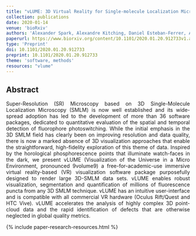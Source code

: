 ```yaml
---
title: "vLUME: 3D Virtual Reality for Single-molecule Localization Microscopy"
collection: publications
date: 2020-01-14
venue: 'bioRxiv'
authors: 'Alexander Spark, Alexandre Kitching, Daniel Esteban-Ferrer, Anoushka Handa, Alexander R Carr, Lisa-Maria Needham, Aleks Ponjavic, Mafalda Da Cunha Santos, James McColl, Christophe Leterrier, Simon J Davis, Ricardo Henriques, Steven F Lee'
paperurl: https://www.biorxiv.org/content/10.1101/2020.01.20.912733v1.abstract
type: 'Preprint'
doi: 10.1101/2020.01.20.912733
preprint: 10.1101/2020.01.20.912733
theme: 'software, methods'
resources: "vlume"
---
```


<h2> Abstract </h2>
<p align= "justify">
Super-Resolution (SR) Microscopy based on 3D Single-Molecule Localization Microscopy (SMLM) is now well established and its wide-spread adoption has led to the development of more than 36 software packages, dedicated to quantitative evaluation of the spatial and temporal detection of fluorophore photoswitching. While the initial emphasis in the 3D SMLM field has clearly been on improving resolution and data quality, there is now a marked absence of 3D visualization approaches that enable the straightforward, high-fidelity exploration of this theme of data. Inspired by the horological phosphorescence points that illuminate watch-faces in the dark, we present vLUME (Visualization of the Universe in a Micro Environment, pronounced 9volume9) a free-for-academic-use immersive virtual reality-based (VR) visualization software package purposefully designed to render large 3D-SMLM data sets. vLUME enables robust visualization, segmentation and quantification of millions of fluorescence puncta from any 3D SMLM technique. vLUME has an intuitive user-interface and is compatible with all commercial VR hardware (Oculus Rift/Quest and HTC Vive). vLUME accelerates the analysis of highly complex 3D point-cloud data and the rapid identification of defects that are otherwise neglected in global quality metrics.

{% include paper-research-resources.html %}
